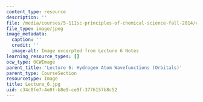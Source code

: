 ```yaml
---
content_type: resource
description: ''
file: /media/courses/5-111sc-principles-of-chemical-science-fall-2014/c34c8fe74e0fb8e9ce9f3776157b8c52_Lecture_6.jpg
file_type: image/jpeg
image_metadata:
  caption: ''
  credit: ''
  image-alt: Image excerpted from Lecture 6 Notes
learning_resource_types: []
ocw_type: OCWImage
parent_title: 'Lecture 6: Hydrogen Atom Wavefunctions (Orbitals)'
parent_type: CourseSection
resourcetype: Image
title: Lecture_6.jpg
uid: c34c8fe7-4e0f-b8e9-ce9f-3776157b8c52
---
```

